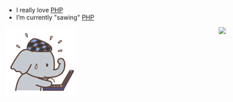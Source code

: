 

<p align="left">

- I really love [PHP](https://www.php.net/)
- I’m currently "sawing" [PHP](https://github.com/VanLin444/PHP24)

</p>

<img align="left" src="https://github.com/VanLin444/VanLin444/blob/main/elephant.gif" width="160px" />
<img align="right" src="https://github-readme-stats.vercel.app/api?username=VanLin444&theme=vision-friendly-dark&show_icons=true&hide_border=true&count_private=true" />
